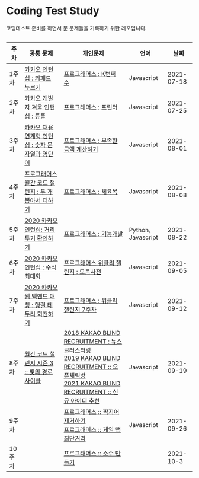 # Coding Test Study
 코딩테스트 준비를 하면서 푼 문제들을 기록하기 위한 레포입니다.


##
 주차 | 공통 문제 | 개인문제 | 언어 | 날짜
------------ | ------------- | ------------- | ------------- | ------------- |
1주차 | [카카오 인턴십 : 키패드 누르기](https://github.com/Younggil-kim/Coding-Test-Study/blob/master/Week%201/%EA%B3%B5%ED%86%B5%EB%AC%B8%EC%A0%9C1.js) | [프로그래머스 : K번째 수](https://github.com/Younggil-kim/Coding-Test-Study/blob/master/Week%201/%EA%B0%9C%EC%9D%B8%EB%AC%B8%EC%A0%9C1.js) | Javascript | 2021-07-18 
2주차 | [카카오 개발자 겨울 인턴십 : 튜플](https://github.com/Younggil-kim/Coding-Test-Study/blob/master/Week%202/%EA%B3%B5%ED%86%B5%EB%AC%B8%EC%A0%9C2.js) | [프로그래머스 : 프린터](https://github.com/Younggil-kim/Coding-Test-Study/blob/master/Week%202/%EA%B0%9C%EC%9D%B8%EB%AC%B8%EC%A0%9C2.js) | Javascript | 2021-07-25 
3주차 | [카카오 채용연계형 인턴십 : 숫자 문자열과 영단어](https://github.com/Younggil-kim/Coding-Test-Study/blob/master/Week%203/%EA%B3%B5%ED%86%B5%EB%AC%B8%EC%A0%9C%203.js) | [프로그래머스 : 부족한 금액 계산하기](https://github.com/Younggil-kim/Coding-Test-Study/blob/master/Week%203/%EA%B0%9C%EC%9D%B8%EB%AC%B8%EC%A0%9C3.js) | Javascript | 2021-08-01 
4주차 | [프로그래머스 월간 코드 챌린지 : 두 개 뽑아서 더하기](https://github.com/Younggil-kim/Coding-Test-Study/blob/master/Week%204/%EA%B3%B5%ED%86%B5%EB%AC%B8%EC%A0%9C4.js) | [프로그래머스 : 체육복](https://github.com/Younggil-kim/Coding-Test-Study/blob/master/Week%204/%EA%B0%9C%EC%9D%B8%EB%AC%B8%EC%A0%9C4.js) | Javascript | 2021-08-08
5주차 | [2020 카카오 인턴십: 거리두기 확인하기](https://github.com/Younggil-kim/Coding-Test-Study/blob/master/Week%205/%EA%B3%B5%ED%86%B5%EB%AC%B8%EC%A0%9C%205.py) | [프로그래머스 : 기능개발](https://github.com/Younggil-kim/Coding-Test-Study/blob/master/Week%205/%EA%B0%9C%EC%9D%B8%EB%AC%B8%EC%A0%9C%205.js) | Python, Javascript | 2021-08-22
6주차 | [2020 카카오 인턴십 : 수식 최대화](https://github.com/Younggil-kim/Coding-Test-Study/blob/master/Week%206/%EA%B3%B5%ED%86%B5%EB%AC%B8%EC%A0%9C%206.js) | [프로그래머스 위클리 챌린지 : 모음사전 ](https://github.com/Younggil-kim/Coding-Test-Study/blob/master/Week%206/%EA%B0%9C%EC%9D%B8%EB%AC%B8%EC%A0%9C%206.js) | Javascript | 2021-09-05
7주차 | [2020 카카오 웹 백엔드 매칭 : 행렬 테두리 회전하기](https://github.com/Younggil-kim/Coding-Test-Study/blob/master/Week%207/%EA%B3%B5%ED%86%B5%EB%AC%B8%EC%A0%9C%207.js) | [프로그래머스 : 위클리 챌린지 7주차](https://github.com/Younggil-kim/Coding-Test-Study/blob/master/Week%207/%EA%B0%9C%EC%9D%B8%EB%AC%B8%EC%A0%9C%207.js) | Javascript | 2021-09-12
8주차 | [월간 코드 챌린지 시즌 3 :: 빛의 경로 사이클](https://github.com/Younggil-kim/Coding-Test-Study/blob/master/Week%208/%EA%B3%B5%ED%86%B5%EB%AC%B8%EC%A0%9C%208.js) | [ 2018 KAKAO BLIND RECRUITMENT : 뉴스 클러스터링 ](https://github.com/Younggil-kim/Coding-Test-Study/blob/master/Week%208/%EA%B0%9C%EC%9D%B8%EB%AC%B8%EC%A0%9C%208.js)</br> [ 2019 KAKAO BLIND RECRUITMENT :: 오픈채팅방](https://github.com/Younggil-kim/Coding-Test-Study/blob/master/Week%208/%EA%B0%9C%EC%9D%B8%EB%AC%B8%EC%A0%9C%208-2.js)</br> [2021 KAKAO BLIND RECRUITMENT :: 신규 아이디 추천](https://github.com/Younggil-kim/Coding-Test-Study/blob/master/Week%208/%EA%B0%9C%EC%9D%B8%EB%AC%B8%EC%A0%9C%208.js) | Javascript | 2021-09-19
9주차 | []() | [ 프로그래머스 :: 짝지어 제거하기 ](https://github.com/Younggil-kim/Coding-Test-Study/blob/master/Week%209/%EA%B0%9C%EC%9D%B8%EB%AC%B8%EC%A0%9C%209-1.js)</br> [프로그래머스 :: 게임 맵 최단거리](https://github.com/Younggil-kim/Coding-Test-Study/blob/master/Week%209/%EA%B0%9C%EC%9D%B8%EB%AC%B8%EC%A0%9C%209-2.js) | Javascript | 2021-09-26
10주차 | []() | [프로그래머스 :: 소수 만들기](https://github.com/Younggil-kim/Coding-Test-Study/blob/master/Week%2010/%EA%B0%9C%EC%9D%B8%EB%AC%B8%EC%A0%9C%2010-1.js) |  | 2021-10-3
